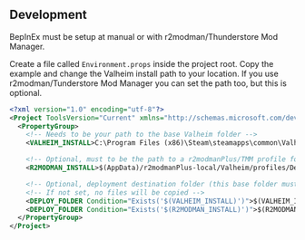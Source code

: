 ## Development
BepInEx must be setup at manual or with r2modman/Thunderstore Mod Manager.

Create a file called `Environment.props` inside the project root.
Copy the example and change the Valheim install path to your location.
If you use r2modman/Tunderstore Mod Manager you can set the path too, but this is optional.

```xml
<?xml version="1.0" encoding="utf-8"?>
<Project ToolsVersion="Current" xmlns="http://schemas.microsoft.com/developer/msbuild/2003">
  <PropertyGroup>
    <!-- Needs to be your path to the base Valheim folder -->
    <VALHEIM_INSTALL>C:\Program Files (x86)\Steam\steamapps\common\Valheim</VALHEIM_INSTALL>

    <!-- Optional, must to be the path to a r2modmanPlus/TMM profile folder -->
    <R2MODMAN_INSTALL>$(AppData)/r2modmanPlus-local/Valheim/profiles/Develop</R2MODMAN_INSTALL>

    <!-- Optional, deployment destination folder (this base folder must already exists) -->
    <!-- If not set, no files will be copied -->
    <DEPLOY_FOLDER Condition="Exists('$(VALHEIM_INSTALL)')">$(VALHEIM_INSTALL)</DEPLOY_FOLDER>
    <DEPLOY_FOLDER Condition="Exists('$(R2MODMAN_INSTALL)')">$(R2MODMAN_INSTALL)</DEPLOY_FOLDER>
  </PropertyGroup>
</Project>
```
